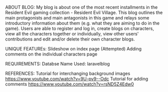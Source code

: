 ABOUT BLOG:
My blog is about one of the most recent installments in the Resident Evil gaming collection - Resident Evil Village.
This blog outlines the main protagonists and main antagonists in this game and relays some introductory information about them (e.g. what they are aiming to do in the game).
Users are able to register and log in, create blogs on characters, view all the characters together or individually, view other users' contributions and edit and/or delete their own character blogs.

UNIQUE FEATUREs:
Slideshow on index page
(Attempted) Adding comments on the individual characters page

REQUIREMENTS:
Databse Name Used: laravelblog

REFERENCES:
Tutorial for interchanging background images https://www.youtube.com/watch?v=9U-pv9--Odc
Tutorial for adding comments https://www.youtube.com/watch?v=rsND5Z4Edw0
